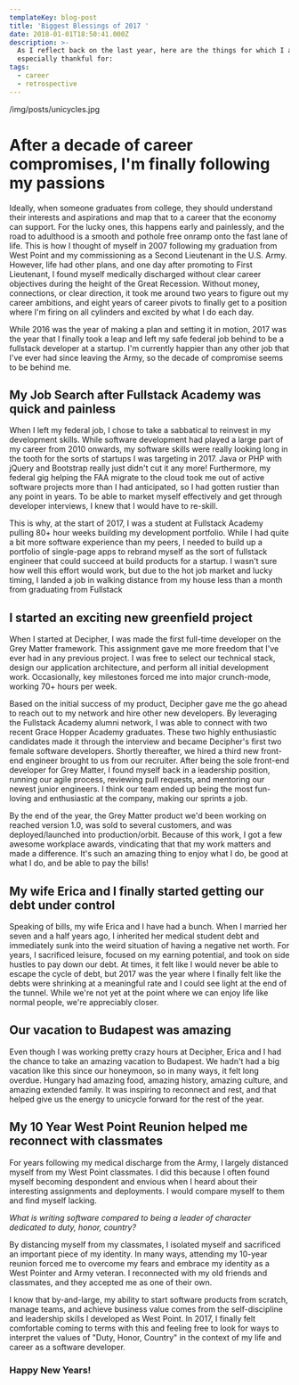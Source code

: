 ```yaml
---
templateKey: blog-post
title: 'Biggest Blessings of 2017 '
date: 2018-01-01T18:50:41.000Z
description: >-
  As I reflect back on the last year, here are the things for which I am
  especially thankful for:
tags:
  - career
  - retrospective
---
```

/img/posts/unicycles.jpg

# After a decade of career compromises, I'm finally following my passions

Ideally, when someone graduates from college, they should understand their interests and aspirations and map that to a career that the economy can support. For the lucky ones, this happens early and painlessly, and the road to adulthood is a smooth and pothole free onramp onto the fast lane of life. This is how I thought of myself in 2007 following my graduation from West Point and my commissioning as a Second Lieutenant in the U.S. Army. However, life had other plans, and one day after promoting to First Lieutenant, I found myself medically discharged without clear career objectives during the height of the Great Recession. Without money, connections, or clear direction, it took me around two years to figure out my career ambitions, and eight years of career pivots to finally get to a position where I'm firing on all cylinders and excited by what I do each day. 

While 2016 was the year of making a plan and setting it in motion, 2017 was the year that I finally took a leap and left my safe federal job behind to be a fullstack developer at a startup. I'm currently happier than any other job that I've ever had since leaving the Army, so the decade of compromise seems to be behind me.

## My Job Search after Fullstack Academy was quick and painless

When I left my federal job, I chose to take a sabbatical to reinvest in my development skills. While software development had played a large part of my career from 2010 onwards, my software skills were really looking long in the tooth for the sorts of startups I was targeting in 2017. Java or PHP with jQuery and Bootstrap really just didn't cut it any more! Furthermore, my federal gig helping the FAA migrate to the cloud took me out of active software projects more than I had anticipated, so I had gotten rustier than any point in years. To be able to market myself effectively and get through developer interviews, I knew that I would have to re-skill.

This is why, at the start of 2017, I was a student at Fullstack Academy pulling 80+ hour weeks building my development portfolio. While I had quite a bit more software experience than my peers, I needed to build up a portfolio of single-page apps to rebrand myself as the sort of fullstack engineer that could succeed at build products for a startup. I wasn't sure how well this effort would work, but due to the hot job market and lucky timing, I landed a job in walking distance from my house less than a month from graduating from Fullstack

## I started an exciting new greenfield project

When I started at Decipher, I was made the first full-time developer on the Grey Matter framework. This assignment gave me more freedom that I've ever had in any previous project. I was free to select our technical stack, design our application architecture, and perform all initial development work. Occasionally, key milestones forced me into major crunch-mode, working 70+ hours per week. 

Based on the initial success of my product, Decipher gave me the go ahead to reach out to my network and hire other new developers. By leveraging the Fullstack Academy alumni network, I was able to connect with two recent Grace Hopper Academy graduates. These two highly enthusiastic candidates made it through the interview and became Decipher's first two female software developers. Shortly thereafter, we hired a third new front-end engineer brought to us from our recruiter. After being the sole front-end developer for Grey Matter, I found myself back in a leadership position, running our agile process, reviewing pull requests, and mentoring our newest junior engineers. I think our team ended up being the most fun-loving and enthusiastic at the company, making our sprints a job.

By the end of the year, the Grey Matter product we'd been working on reached version 1.0, was sold to several customers, and was deployed/launched into production/orbit. Because of this work, I got a few awesome workplace awards, vindicating that that my work matters and made a difference. It's such an amazing thing to enjoy what I do, be good at what I do, and be able to pay the bills!

## My wife Erica and I finally started getting our debt under control

Speaking of bills, my wife Erica and I have had a bunch. When I married her seven and a half years ago, I inherited her medical student debt and immediately sunk into the weird situation of having a negative net worth. For years, I sacrificed leisure, focused on my earning potential, and took on side hustles to pay down our debt. At times, it felt like I would never be able to escape the cycle of debt, but 2017 was the year where I finally felt like the debts were shrinking at a meaningful rate and I could see light at the end of the tunnel. While we're not yet at the point where we can enjoy life like normal people, we're appreciably closer.

## Our vacation to Budapest was amazing

Even though I was working pretty crazy hours at Decipher, Erica and I had the chance to take an amazing vacation to Budapest. We hadn't had a big vacation like this since our honeymoon, so in many ways, it felt long overdue. Hungary had amazing food, amazing history, amazing culture, and amazing extended family. It was inspiring to reconnect and rest, and that helped give us the energy to unicycle forward for the rest of the year.

## My 10 Year West Point Reunion helped me reconnect with classmates

For years following my medical discharge from the Army, I largely distanced myself from my West Point classmates. I did this because I often found myself becoming despondent and envious when I heard about their interesting assignments and deployments. I would compare myself to them and find myself lacking.

_What is writing software compared to being a leader of character dedicated to duty, honor, country?_

By distancing myself from my classmates, I isolated myself and sacrificed an important piece of my identity. In many ways, attending my 10-year reunion forced me to overcome my fears and embrace my identity as a West Pointer and Army veteran. I reconnected with my old friends and classmates, and they accepted me as one of their own.

I know that by-and-large, my ability to start software products from scratch, manage teams, and achieve business value comes from the self-discipline and leadership skills I developed as West Point. In 2017, I finally felt comfortable coming to terms with this and feeling free to look for ways to interpret the values of "Duty, Honor, Country" in the context of my life and career as a software developer.

### Happy New Years!
